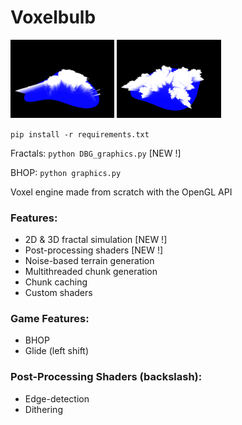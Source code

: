 # Voxelbulb

<img alt="Mandelbrot Set" src="./DIR-Screenshots/1745879501.png" width=33%></img>
<img alt="Julia Set" src="./DIR-Screenshots/1745967395.png" width=33%></img>

`pip install -r requirements.txt`

Fractals: `python DBG_graphics.py` [NEW !]

BHOP: `python graphics.py`

Voxel engine made from scratch with the OpenGL API

### Features:

- 2D & 3D fractal simulation [NEW !]
- Post-processing shaders [NEW !]
- Noise-based terrain generation
- Multithreaded chunk generation
- Chunk caching
- Custom shaders

### Game Features:

- BHOP
- Glide (left shift)

### Post-Processing Shaders (backslash):

- Edge-detection
- Dithering
